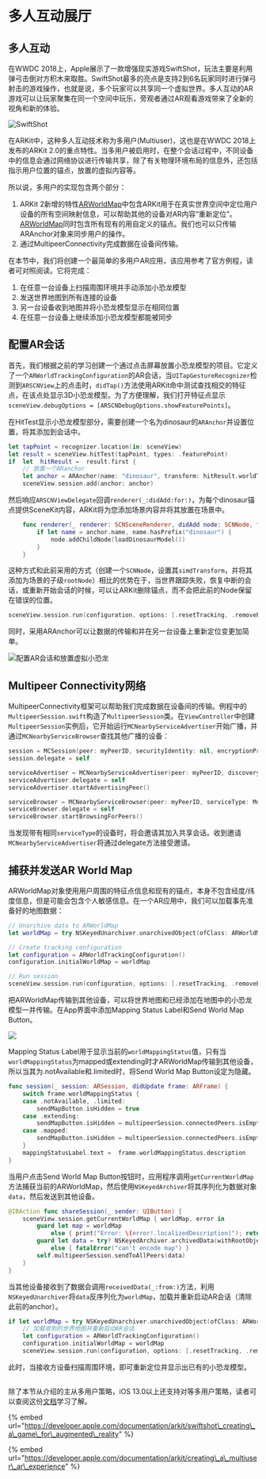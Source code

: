 # 多人互动展厅

## 多人互动

在WWDC 2018上，Apple展示了一款增强现实游戏SwiftShot，玩法主要是利用弹弓击倒对方积木来取胜。SwiftShot最多的亮点是支持2到6名玩家同时进行弹弓射击的游戏操作，也就是说，多个玩家可以共享同一个虚拟世界。多人互动的AR游戏可以让玩家聚集在同一个空间中玩乐，旁观者通过AR观看游戏带来了全新的视角和新的体验。

![SwiftShot](.gitbook/assets/image%20%2824%29.png)

在ARKit中，这种多人互动技术称为多用户\(Multiuser\)，这也是在WWDC 2018上发布的ARKit 2.0的重点特性。当多用户被启用时，在整个会话过程中，不同设备中的信息会通过网络协议进行传输共享，除了有关物理环境布局的信息外，还包括指示用户位置的锚点，放置的虚拟内容等。

所以说，多用户的实现包含两个部分：

1. ARKit 2新增的特性[ARWorldMap](https://developer.apple.com/documentation/arkit/arworldmap)中包含ARKit用于在真实世界空间中定位用户设备的所有空间映射信息，可以帮助其他的设备对AR内容“重新定位”。[ARWorldMap](https://developer.apple.com/documentation/arkit/arworldmap)同时包含所有现有的用自定义的锚点。我们也可以只传输ARAnchor对象来同步用户的操作。
2. 通过MultipeerConnectivity完成数据在设备间传输。

在本节中，我们将创建一个最简单的多用户AR应用，该应用参考了官方例程，读者可对照阅读。它将完成：

1. 在任意一台设备上扫描周围环境并手动添加小恐龙模型
2. 发送世界地图到所有连接的设备
3. 另一台设备收到地图并将小恐龙模型显示在相同位置
4. 在任意一台设备上继续添加小恐龙模型都能被同步

## 配置AR会话

首先，我们根据之前的学习创建一个通过点击屏幕放置小恐龙模型的项目。它定义了一个`ARWorldTrackingConfiguration`的AR会话，当`UITapGestureRecognizer`检测到`ARSCNView`上的点击时，`didTap()`方法使用ARKit命中测试查找相交的特征点，在该点处显示3D小恐龙模型。为了方便理解，我们打开特征点显示`sceneView.debugOptions = [ARSCNDebugOptions.showFeaturePoints]`。

在HitTest显示小恐龙模型部分，需要创建一个名为dinosaur的`ARAnchor`并设置位置，将其添加到会话中。

```swift
let tapPoint = recognizer.location(in: sceneView)
let result = sceneView.hitTest(tapPoint, types: .featurePoint)
if  let  hitResult =  result.first {
    // 放置一个ARanchor
    let anchor = ARAnchor(name: "dinosaur", transform: hitResult.worldTransform)
    sceneView.session.add(anchor: anchor)
```

然后响应`ARSCNViewDelegate`回调`renderer(_:didAdd:for:)`，为每个dinosaur锚点提供SceneKit内容，ARKit将为您添加场景内容并将其放置在场景中。

```swift
    func renderer(_ renderer: SCNSceneRenderer, didAdd node: SCNNode, for anchor: ARAnchor) {
        if let name = anchor.name, name.hasPrefix("dinosaur") {
            node.addChildNode(loadDinosaurModel())
        }
    }
```

这种方式和此前采用的方式（创建一个`SCNNode`，设置其`simdTransform`，并将其添加为场景的子级`rootNode`）相比的优势在于，当世界跟踪失败，恢复中断的会话，或重新开始会话的时候，可以让ARKit删除锚点，而不会把此前的Node保留在错误的位置。

```swift
sceneView.session.run(configuration, options: [.resetTracking, .removeExistingAnchors])
```

同时，采用ARAnchor可以让数据的传输和并在另一台设备上重新定位变更加简单。

![&#x914D;&#x7F6E;AR&#x4F1A;&#x8BDD;&#x548C;&#x653E;&#x7F6E;&#x865A;&#x62DF;&#x5C0F;&#x6050;&#x9F99;](.gitbook/assets/img_fc337861bdd9-1.jpeg)

## Multipeer Connectivity网络

MultipeerConnectivity框架可以帮助我们完成数据在设备间的传输。例程中的`MultipeerSession.swift`构造了`MultipeerSession`类。在`ViewController`中创建`MultipeerSession`实例后，它开始运行`MCNearbyServiceAdvertiser`开始广播，并通过`MCNearbyServiceBrowser`查找其他广播的设备：

```swift
session = MCSession(peer: myPeerID, securityIdentity: nil, encryptionPreference: .required)
session.delegate = self

serviceAdvertiser = MCNearbyServiceAdvertiser(peer: myPeerID, discoveryInfo: nil, serviceType: MultipeerSession.serviceType)
serviceAdvertiser.delegate = self
serviceAdvertiser.startAdvertisingPeer()

serviceBrowser = MCNearbyServiceBrowser(peer: myPeerID, serviceType: MultipeerSession.serviceType)
serviceBrowser.delegate = self
serviceBrowser.startBrowsingForPeers()

```

当发现带有相同`serviceType`的设备时，将会邀请其加入共享会话。收到邀请`MCNearbyServiceAdvertiser`将通过delegate方法接受邀请。

## 捕获并发送AR World Map

ARWorldMap对象使用用户周围的特征点信息和现有的锚点，本身不包含经度/纬度信息，但是可能会包含个人敏感信息。在一个AR应用中，我们可以加载事先准备好的地图数据：

```swift
// Unarchive data to ARWorldMap
let worldMap = try NSKeyedUnarchiver.unarchivedObject(ofClass: ARWorldMap.self, from: data)

// Create tracking configuration
let configuration = ARWorldTrackingConfiguration()
configuration.initialWorldMap = worldMap

// Run session
sceneView.session.run(configuration, options: [.resetTracking, .removeExistingAnchors])
```

把ARWorldMap传输到其他设备，可以将世界地图和已经添加在地图中的小恐龙模型一并传输。在App界面中添加Mapping Status Label和Send World Map Button。

![](.gitbook/assets/image%20%281%29.png)

Mapping Status Label用于显示当前的`worldMappingStatus`值，只有当`worldMappingStatus`为mapped或extending时才ARWorldMap传输到其他设备，所以当其为.notAvailable和.limited时，将Send World Map Button设定为隐藏。

```swift
func session(_ session: ARSession, didUpdate frame: ARFrame) {
    switch frame.worldMappingStatus {
    case .notAvailable, .limited:
        sendMapButton.isHidden = true
    case .extending:
        sendMapButton.isHidden = multipeerSession.connectedPeers.isEmpty
    case .mapped:
        sendMapButton.isHidden = multipeerSession.connectedPeers.isEmpty
    }
    mappingStatusLabel.text =  frame.worldMappingStatus.description
}
```

当用户点击Send World Map Button按钮时，应用程序调用`getCurrentWorldMap`方法捕获当前的ARWorldMap，然后使用`NSKeyedArchiver`将其序列化为数据对象`data`，然后发送到其他设备。

```swift
@IBAction func shareSession(_ sender: UIButton) {
    sceneView.session.getCurrentWorldMap { worldMap, error in
        guard let map = worldMap
            else { print("Error: \(error!.localizedDescription)"); return }
        guard let data = try? NSKeyedArchiver.archivedData(withRootObject: map, requiringSecureCoding: true)
            else { fatalError("can't encode map") }
        self.multipeerSession.sendToAllPeers(data)
    }
}
```

当其他设备接收到了数据会调用`receivedData(_:from:)`方法，利用`NSKeyedUnarchiver`将`data`反序列化为`worldMap`，加载并重新启动AR会话（清除此前的anchor）。

```swift
if let worldMap = try NSKeyedUnarchiver.unarchivedObject(ofClass: ARWorldMap.self, from: data) {
    // 加载收到的世界地图并重新启动AR会话
    let configuration = ARWorldTrackingConfiguration()
    configuration.initialWorldMap = worldMap
    sceneView.session.run(configuration, options: [.resetTracking, .removeExistingAnchors])
```

此时，当接收方设备扫描周围环境，即可重新定位并显示出已有的小恐龙模型。



## 



除了本节从介绍的主从多用户策略，iOS 13.0以上还支持对等多用户策略，读者可以查阅这份[文档](https://developer.apple.com/documentation/arkit/creating_a_collaborative_session)学习了解。

{% embed url="https://developer.apple.com/documentation/arkit/swiftshot\_creating\_a\_game\_for\_augmented\_reality" %}

{% embed url="https://developer.apple.com/documentation/arkit/creating\_a\_multiuser\_ar\_experience" %}



